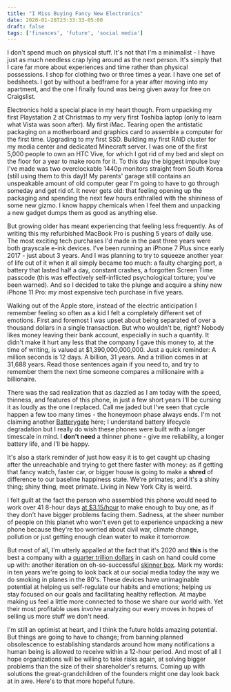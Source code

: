 ```yaml
---
title: "I Miss Buying Fancy New Electronics"
date: 2020-01-28T23:33:33-05:00
draft: false
tags: ['finances', 'future', 'social media']
---
```



I don't spend much on physical stuff. It's not that I'm a minimalist - I have just as much needless crap lying around as the next person. It's simply that I care far more about experiences and time rather than physical possessions. I shop for clothing two or three times a year. I have one set of bedsheets. I got by without a bedframe for a year after moving into my apartment, and the one I finally found was being given away for free on Craigslist. 

Electronics hold a special place in my heart though. From unpacking my first Playstation 2 at Christmas to my very first Toshiba laptop (only to learn what Vista was soon after). My first iMac. Tearing open the antistatic packaging on a motherboard and graphics card to assemble a computer for the first time. Upgrading to my first SSD. Building my first RAID cluster for my media center and dedicated Minecraft server. I was one of the first 5,000 people to own an HTC Vive, for which I got rid of my bed and slept on the floor for a year to make room for it. To this day the biggest impulse buy I've made was two overclockable 1440p monitors straight from South Korea (still using them to this day)! My parents' garage still contains an unspeakable amount of old computer gear I'm going to have to go through someday and get rid of. It never gets old: that feeling opening up the packaging and spending the next few hours enthralled with the shininess of some new gizmo. I know happy chemicals when I feel them and unpacking a new gadget dumps them as good as anything else. 

But growing older has meant experiencing that feeling less frequently. As of writing this my refurbished MacBook Pro is pushing 5 years of daily use. The most exciting tech purchases I'd made in the past three years were both grayscale e-ink devices. I've been running an iPhone 7 Plus since early 2017 - just about 3 years. And I was planning to try to squeeze another year of life out of it when it all simply became too much: a faulty charging port, a battery that lasted half a day, constant crashes, a forgotten Screen Time passcode (this was effectively self-inflicted psychological torture; you've been warned). And so I decided to take the plunge and acquire a shiny new iPhone 11 Pro: my most expensive tech purchase in five years. 

Walking out of the Apple store, instead of the electric anticipation I remember feeling so often as a kid I felt a completely different set of emotions. First and foremost I was upset about being separated of over a thousand dollars in a single transaction. But who wouldn't be, right? Nobody likes money leaving their bank account, especially in such a quantity. It didn't make it hurt any less that the company I gave this money to, at the time of writing, is valued at $1,390,000,000,000. Just a quick reminder: A million seconds is 12 days. A billion, 31 years. And a trillion comes in at 31,688 years. Read those sentences again if you need to, and try to remember them the next time someone compares a millionaire with a billionaire. 

There was the sad realization that as dazzled as I am today with the speed, thinness, and features of this phone, in just a few short years I'll be cursing it as loudly as the one I replaced. Call me jaded but I've seen that cycle happen a few too many times - the honeymoon phase always ends. I'm not claiming another [Batterygate](https://en.wikipedia.org/wiki/Batterygate) here; I understand battery lifecycle degradation but I really do wish these phones were built with a longer timescale in mind. I __don't need__ a thinner phone - give me reliability, a longer battery life, and I'll be happy. 

It's also a stark reminder of just how easy it is to get caught up chasing after the unreachable and trying to get there faster with money: as if getting that fancy watch, faster car, or bigger house is going to make a __shred__ of difference to our baseline happiness state. We're primates; and it's a shiny thing; shiny thing, meet primate. Living in New York City is weird.  

I felt guilt at the fact the person who assembled this phone would need to work over 41 8-hour days [at $3.15/hour](https://www.nytimes.com/2019/01/28/technology/iphones-apple-china-made.html) to make enough to buy one, as if they don't have bigger problems facing them. Sadness, at the sheer number of people on this planet who won't even get to experience unpacking a new phone because they're too worried about civil war, climate change, pollution or just getting enough clean water to make it tomorrow.

But most of all, I'm utterly appalled at the fact that it's 2020 and __this__ is the best a company with a [quarter trillion dollars](https://www.cnbc.com/2019/01/29/apple-now-has-tk-cash-on-hand.html) in cash on hand could come up with: another iteration on oh-so-successful [skinner box](https://en.wikipedia.org/wiki/Operant_conditioning_chamber). Mark my words: in ten years we're going to look back at our social media today the way we do smoking in planes in the 80's. These devices have unimaginable potential at helping us self-regulate our habits and emotions; helping us stay focused on our goals and facilitating healthy reflection. At maybe making us feel a little more connected to those we share our world with. Yet their most profitable uses involve analyzing our every moves in hopes of selling us more stuff we don't need. 

I'm still an optimist at heart, and I think the future holds amazing potential. But things are going to have to change; from banning planned obsolescence to establishing standards around how many notifications a human being is allowed to receive within a 12-hour period. And most of all I hope organizations will be willing to take risks again, at solving bigger problems than the size of their shareholder's returns. Coming up with solutions the great-grandchildren of the founders might one day look back at in awe. Here's to that more hopeful future. 